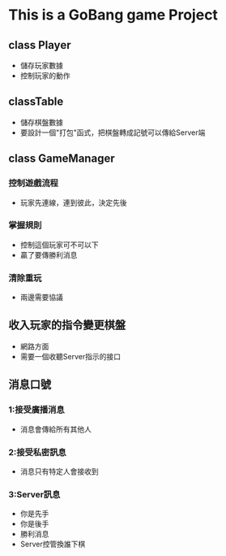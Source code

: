 # This is a GoBang game Project
## class Player
- 儲存玩家數據
- 控制玩家的動作
## classTable
- 儲存棋盤數據
- 要設計一個"打包"函式，把棋盤轉成記號可以傳給Server端
## class GameManager
### 控制遊戲流程
- 玩家先連線，連到彼此，決定先後
### 掌握規則
- 控制這個玩家可不可以下
- 贏了要傳勝利消息
### 清除重玩
- 兩邊需要協議 
## 收入玩家的指令變更棋盤
- 網路方面
- 需要一個收聽Server指示的接口

## 消息口號
### 1:接受廣播消息
- 消息會傳給所有其他人

### 2:接受私密訊息
- 消息只有特定人會接收到

### 3:Server訊息
- 你是先手
- 你是後手
- 勝利消息
- Server控管換誰下棋
